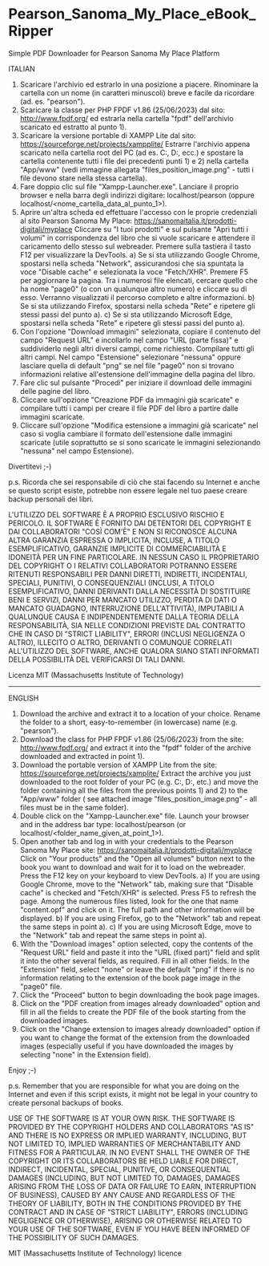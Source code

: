 # Pearson_Sanoma_My_Place_eBook_Ripper
Simple PDF Downloader for Pearson Sanoma My Place Platform

ITALIAN

1) Scaricare l'archivio ed estrarlo in una posizione a piacere. Rinominare la cartella con un nome (in caratteri minuscoli) breve e facile da ricordare (ad. es. "pearson").
2) Scaricare la classe per PHP FPDF v1.86 (25/06/2023) dal sito:
http://www.fpdf.org/
ed estrarla nella cartella "fpdf" dell'archivio scaricato ed estratto al punto 1).
3) Scaricare la versione portable di XAMPP Lite dal sito:
https://sourceforge.net/projects/xampplite/
Estrarre l'archivio appena scaricato nella cartella root del PC (ad es. C:\, D:\, ecc.) e spostare la cartella contenente tutti i file dei precedenti punti 1) e 2) nella cartella "App/www" (vedi immagine allegata "files_position_image.png" - tutti i file devono stare nella stessa cartella).
4) Fare doppio clic sul file "Xampp-Launcher.exe". Lanciare il proprio browser e nella barra degli indirizzi digitare:
localhost/pearson
(oppure localhost/<nome_cartella_data_al_punto_1>).
5) Aprire un'altra scheda ed effettuare l'accesso con le proprie credenziali al sito Pearson Sanoma My Place:
https://sanomaitalia.it/prodotti-digitali/myplace
Cliccare su "I tuoi prodotti" e sul pulsante "Apri tutti i volumi" in corrispondenza del libro che si vuole scaricare e attendere il caricamento dello stesso sul webreader. Premere sulla tastiera il tasto F12 per visualizzare la DevTools.
a) Se si sta utilizzando Google Chrome, spostarsi nella scheda "Network", assicurandosi che sia spuntata la voce "Disable cache" e selezionata la voce "Fetch/XHR". Premere F5 per aggiornare la pagina. Tra i numerosi file elencati, cercare quello che ha nome "page0" (o con un qualunque altro numero) e cliccare su di esso. Verranno visualizzati il percorso completo e altre informazioni.
b) Se si sta utilizzando Firefox, spostarsi nella scheda "Rete" e ripetere gli stessi passi del punto a).
c) Se si sta utilizzando Microsoft Edge, spostarsi nella scheda "Rete" e ripetere gli stessi passi del punto a).
6) Con l'opzione "Download immagini" selezionata, copiare il contenuto del campo "Request URL" e incollarlo nel campo "URL (parte fissa)" e suddividerlo negli altri diversi campi, come richiesto. Compilare tutti gli altri campi. Nel campo "Estensione" selezionare "nessuna" oppure lasciare quella di default "png" se nel file "page0" non si trovano informazioni relative all'estensione dell'immagine della pagina del libro.
7) Fare clic sul pulsante "Procedi" per iniziare il download delle immagini delle pagine del libro.
8) Cliccare sull'opzione "Creazione PDF da immagini già scaricate" e compilare tutti i campi per creare il file PDF del libro a partire dalle immagini scaricate.
9) Cliccare sull'opzione "Modifica estensione a immagini già scaricate" nel caso si voglia cambiare il formato dell'estensione dalle immagini scaricate (utile soprattutto se si sono scaricate le immagini selezionando "nessuna" nel campo Estensione).

Divertitevi ;-)

p.s. Ricorda che sei responsabile di ciò che stai facendo su Internet e anche se questo script esiste, potrebbe non essere legale nel tuo paese creare backup personali dei libri.

L'UTILIZZO DEL SOFTWARE È A PROPRIO ESCLUSIVO RISCHIO E PERICOLO. IL SOFTWARE È FORNITO DAI DETENTORI DEL COPYRIGHT E DAI COLLABORATORI "COSÌ COM'È" E NON SI RICONOSCE ALCUNA ALTRA GARANZIA ESPRESSA O IMPLICITA, INCLUSE, A TITOLO ESEMPLIFICATIVO, GARANZIE IMPLICITE DI COMMERCIABILITÀ E IDONEITÀ PER UN FINE PARTICOLARE. IN NESSUN CASO IL PROPRIETARIO DEL COPYRIGHT O I RELATIVI COLLABORATORI POTRANNO ESSERE RITENUTI RESPONSABILI PER DANNI DIRETTI, INDIRETTI, INCIDENTALI, SPECIALI, PUNITIVI, O CONSEQUENZIALI (INCLUSI, A TITOLO ESEMPLIFICATIVO, DANNI DERIVANTI DALLA NECESSITÀ DI SOSTITUIRE BENI E SERVIZI, DANNI PER MANCATO UTILIZZO, PERDITA DI DATI O MANCATO GUADAGNO, INTERRUZIONE DELL'ATTIVITÀ), IMPUTABILI A QUALUNQUE CAUSA E INDIPENDENTEMENTE DALLA TEORIA DELLA RESPONSABILITÀ, SIA NELLE CONDIZIONI PREVISTE DAL CONTRATTO CHE IN CASO DI "STRICT LIABILITY", ERRORI (INCLUSI NEGLIGENZA O ALTRO), ILLECITO O ALTRO, DERIVANTI O COMUNQUE CORRELATI ALL'UTILIZZO DEL SOFTWARE, ANCHE QUALORA SIANO STATI INFORMATI DELLA POSSIBILITÀ DEL VERIFICARSI DI TALI DANNI.

Licenza MIT (Massachusetts Institute of Technology)

------------------------------------------------------------------------------------
ENGLISH

1) Download the archive and extract it to a location of your choice. Rename the folder to a short, easy-to-remember (in lowercase) name (e.g. "pearson").
2) Download the class for PHP FPDF v1.86 (25/06/2023) from the site:
http://www.fpdf.org/
and extract it into the "fpdf" folder of the archive downloaded and extracted in point 1).
3) Download the portable version of XAMPP Lite from the site:
https://sourceforge.net/projects/xamplite/
Extract the archive you just downloaded to the root folder of your PC (e.g. C:\, D:\, etc.) and move the folder containing all the files from the previous points 1) and 2) to the "App/www" folder ( see attached image "files_position_image.png" - all files must be in the same folder).
4) Double click on the "Xampp-Launcher.exe" file. Launch your browser and in the address bar type:
localhost/pearson
(or localhost/<folder_name_given_at_point_1>).
5) Open another tab and log in with your credentials to the Pearson Sanoma My Place site:
https://sanomaitalia.it/prodotti-digitali/myplace
Click on "Your products" and the "Open all volumes" button next to the book you want to download and wait for it to load on the webreader. Press the F12 key on your keyboard to view DevTools.
a) If you are using Google Chrome, move to the "Network" tab, making sure that "Disable cache" is checked and "Fetch/XHR" is selected. Press F5 to refresh the page. Among the numerous files listed, look for the one that name "content.opf" and click on it. The full path and other information will be displayed.
b) If you are using Firefox, go to the "Network" tab and repeat the same steps in point a).
c) If you are using Microsoft Edge, move to the "Network" tab and repeat the same steps in point a).
6) With the "Download images" option selected, copy the contents of the "Request URL" field and paste it into the "URL (fixed part)" field and split it into the other several fields, as required. Fill in all other fields. In the "Extension" field, select "none" or leave the default "png" if there is no information relating to the extension of the book page image in the "page0" file.
7) Click the "Proceed" button to begin downloading the book page images.
8) Click on the "PDF creation from images already downloaded" option and fill in all the fields to create the PDF file of the book starting from the downloaded images.
9) Click on the "Change extension to images already downloaded" option if you want to change the format of the extension from the downloaded images (especially useful if you have downloaded the images by selecting "none" in the Extension field).

Enjoy ;-)

p.s. Remember that you are responsible for what you are doing on the Internet and even if this script exists, it might not be legal in your country to create personal backups of books.

USE OF THE SOFTWARE IS AT YOUR OWN RISK. THE SOFTWARE IS PROVIDED BY THE COPYRIGHT HOLDERS AND COLLABORATORS "AS IS" AND THERE IS NO EXPRESS OR IMPLIED WARRANTY, INCLUDING, BUT NOT LIMITED TO, IMPLIED WARRANTIES OF MERCHANTABILITY AND FITNESS FOR A PARTICULAR. IN NO EVENT SHALL THE OWNER OF THE COPYRIGHT OR ITS COLLABORATORS BE HELD LIABLE FOR DIRECT, INDIRECT, INCIDENTAL, SPECIAL, PUNITIVE, OR CONSEQUENTIAL DAMAGES (INCLUDING, BUT NOT LIMITED TO, DAMAGES, DAMAGES ARISING FROM THE LOSS OF DATA OR FAILURE TO EARN, INTERRUPTION OF BUSINESS), CAUSED BY ANY CAUSE AND REGARDLESS OF THE THEORY OF LIABILITY, BOTH IN THE CONDITIONS PROVIDED BY THE CONTRACT AND IN CASE OF "STRICT LIABILITY", ERRORS (INCLUDING NEGLIGENCE OR OTHERWISE), ARISING OR OTHERWISE RELATED TO YOUR USE OF THE SOFTWARE, EVEN IF YOU HAVE BEEN INFORMED OF THE POSSIBILITY OF SUCH DAMAGES.

MIT (Massachusetts Institute of Technology) licence
